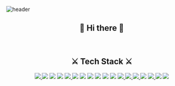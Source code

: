 
![header](https://capsule-render.vercel.app/api?type=Waving&color=auto&height=300&section=header&text=7UN4%&fontSize=100)<br>
<h2 align="center">👋 Hi there 👋</h2><br>
<h2 align="center">⚔ Tech Stack ⚔</h2>
<div align="center" display="inline-block">
  <a href="https://developer.android.com" target="_blank">
    <img src="https://img.shields.io/badge/Android-3DDC84?style=flat-square&logo=Android&logoColor=white"/>
  </a>
  <img src="https://img.shields.io/badge/C-A8B9CC?style=flat-square&logo=C&logoColor=white">
  <img src="https://img.shields.io/badge/C++-00599C?style=flat-square&logo=C%2B%2B&logoColor=white">
  <img src="https://img.shields.io/badge/CSS3-1572B6?style=flat-square&logo=CSS3&logoColor=white">
  <a href="https://www.djangoproject.com" target="_blank">
    <img src="https://img.shields.io/badge/Django-092E20?style=flat-square&logo=Django&logoColor=white"/>
  </a>
  <img src="https://img.shields.io/badge/Fido Alliance-FFBF3B?style=flat-square&logo=Fido Alliance&logoColor=white">
  <img src="https://img.shields.io/badge/Flask-000000?style=flat-square&logo=Flask&logoColor=white">
  <img src="https://img.shields.io/badge/Go-00ADD8?style=flat-square&logo=Go&logoColor=white">
  <img src="https://img.shields.io/badge/HTML5-E34F26?style=flat-square&logo=HTML5&logoColor=white">
  <img src="https://img.shields.io/badge/Java-007396?style=flat-square&logo=Java&logoColor=white">
  <img src="https://img.shields.io/badge/JavaScript-F7DF1E?style=flat-square&logo=JavaScript&logoColor=white">
  <a href="https://www.mongodb.com" target="_blank">
    <img src="https://img.shields.io/badge/MongoDB-47A248?style=flat-square&logo=MongoDB&logoColor=white"/>
  </a>
  <a href="https://www.mysql.com" target="_blank">
    <img src="https://img.shields.io/badge/MySQL-4479A1?style=flat-square&logo=MySQL&logoColor=white"/>
  </a>
  <a href="https://www.php.net" target="_blank">
    <img src="https://img.shields.io/badge/PHP-777BB4?style=flat-square&logo=PHP&logoColor=white"/>
  </a>
  <img src="https://img.shields.io/badge/Python-3776AB?style=flat-square&logo=Python&logoColor=white">
  <a href="https://www.sqlite.org/index.html" target="_blank">
    <img src="https://img.shields.io/badge/SQLite-003B57?style=flat-square&logo=SQLite&logoColor=white"/>
  </a>
  <img src="https://img.shields.io/badge/WebAuthn-3423A6?style=flat-square&logo=WebAuthn&logoColor=white"/>
  <img src="https://img.shields.io/badge/.NET-512BD4?style=flat-square&logo=.NET&logoColor=white">
</div>
